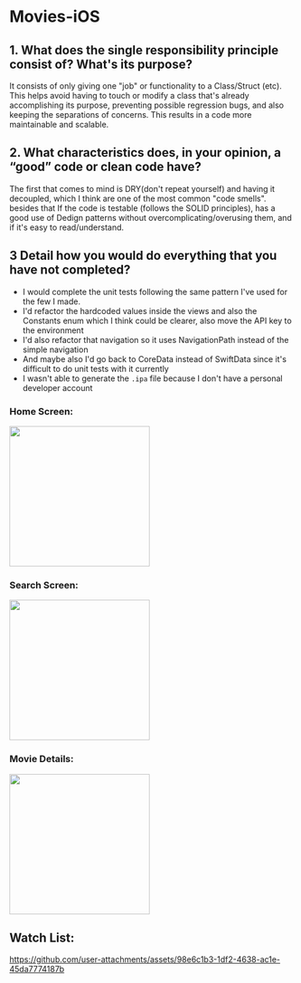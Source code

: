 # Movies-iOS

## 1. What does the single responsibility principle consist of? What's its purpose?

It consists of only giving one "job" or functionality to a Class/Struct (etc). This helps avoid having to touch or modify a class that's already accomplishing its purpose, preventing possible regression bugs, and also keeping the separations of concerns. This results in a code more maintainable and scalable.

## 2. What characteristics does, in your opinion, a “good” code or clean code have?

The first that comes to mind is DRY(don't repeat yourself) and having it decoupled, which I think are one of the most common "code smells". besides that If the code is testable (follows the SOLID principles), has a good use of Dedign patterns without overcomplicating/overusing them, and if it's easy to read/understand.

## 3 Detail how you would do everything that you have not completed?
- I would complete the unit tests following the same pattern I've used for the few I made.
- I'd refactor the hardcoded values inside the views and also the Constants enum which I think could be clearer, also move the API key to the environment
- I'd also refactor that navigation so it uses NavigationPath instead of the simple navigation
- And maybe also I'd go back to CoreData instead of SwiftData since it's difficult to do unit tests with it currently
- I wasn't able to generate the `.ipa` file because I don't have a personal developer account


### Home Screen:
<img src="https://github.com/user-attachments/assets/d3e3ed52-8cc6-4f27-bc1d-2fa57877cf80" width="248">

### Search Screen:

<img src="https://github.com/user-attachments/assets/5af7bd2d-a27d-4969-b740-d435c06df267" width="248">


### Movie Details:

<img src="https://github.com/user-attachments/assets/5fc41b4e-2602-46a8-ab82-a25eccda9dc6" width="248">

## Watch List:

https://github.com/user-attachments/assets/98e6c1b3-1df2-4638-ac1e-45da7774187b

